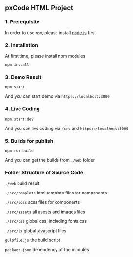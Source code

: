 ## pxCode HTML Project

### 1. Prerequisite

In order to use `npm`, please install [node.js](https://nodejs.org/en/download/) first

### 2. Installation

At first time, please install npm modules

```
npm install
```

### 3. Demo Result

```
npm start
```

And you can start demo via `https://localhost:3000`

### 4. Live Coding

```
npm start dev
```

And you can live coding via `/src` and `https://localhost:3000`

### 5. Builds for publish

```
npm run build
```

And you can get the builds from `./web` folder

### Folder Structure of Source Code

`./web` build result

`./src/template` html template files for components

`./src/scss` scss files for components

`./src/assets` all asests and images files

`./src/css` global css, including fonts.css

`./src/js` global javascript files

`gulpfile.js` the build script

`package.json` dependency of the modules






